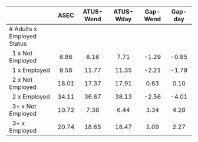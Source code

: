 
|                      |         ASEC |    ATUS-Wend |    ATUS-Wday |     Gap-Wend |      Gap-day |
| -------------------- | :----------: | :----------: | :----------: | :----------: | :----------: |
| # Adults x Employed Status |              |              |              |              |              |
| &nbsp;&nbsp;1 x Not Employed |         6.86 |         8.16 |         7.71 |        -1.29 |        -0.85 |
| &nbsp;&nbsp;1 x Employed |         9.56 |        11.77 |        11.35 |        -2.21 |        -1.79 |
| &nbsp;&nbsp;2 x Not Employed |        18.01 |        17.37 |        17.91 |         0.63 |         0.10 |
| &nbsp;&nbsp;2 x Employed |        34.11 |        36.67 |        38.13 |        -2.56 |        -4.01 |
| &nbsp;&nbsp;3+ x Not Employed |        10.72 |         7.38 |         6.44 |         3.34 |         4.28 |
| &nbsp;&nbsp;3+ x Employed |        20.74 |        18.65 |        18.47 |         2.09 |         2.27 |

